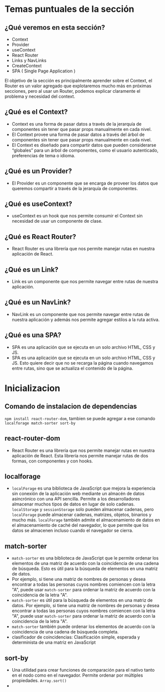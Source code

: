 # Temas puntuales de la sección

## ¿Qué veremos en esta sección?

- Context
- Provider
- useContext
- React Router
- Links y NavLinks
- CreateContext
- SPA ( Single Page Application )

El objetivo de la sección es principalmente aprender sobre el Context, el Router es un valor agregado que explotaremos mucho más en próximas secciones, pero al usar un Router, podemos explicar claramente el problema y necesidad del context.

## ¿Qué es el Context?

- Context es una forma de pasar datos a través de la jerarquía de componentes sin tener que pasar props manualmente en cada nivel.
- El Context provee una forma de pasar datos a través del árbol de componentes sin tener que pasar props manualmente en cada nivel.
- El Context es diseñado para compartir datos que pueden considerarse “globales” para un árbol de componentes, como el usuario autenticado, preferencias de tema o idioma.

## ¿Qué es un Provider?

- El Provider es un componente que se encarga de proveer los datos que queremos compartir a través de la jerarquía de componentes.

## ¿Qué es useContext?

- useContext es un hook que nos permite consumir el Context sin necesidad de usar un componente de clase.

## ¿Qué es React Router?

- React Router es una librería que nos permite manejar rutas en nuestra aplicación de React.

## ¿Qué es un Link?

- Link es un componente que nos permite navegar entre rutas de nuestra aplicación.

## ¿Qué es un NavLink?

- NavLink es un componente que nos permite navegar entre rutas de nuestra aplicación y además nos permite agregar estilos a la ruta activa.

## ¿Qué es una SPA?

- SPA es una aplicación que se ejecuta en un solo archivo HTML, CSS y JS.
- SPA es una aplicación que se ejecuta en un solo archivo HTML, CSS y JS. Esto quiere decir que no se recarga la página cuando navegamos entre rutas, sino que se actualiza el contenido de la página.

# Inicializacion

## Comando de instalacion de dependencias

`npm install react-router-dom`, tambien se puede agregar a ese comando `localforage match-sorter sort-by`

## react-router-dom

- React Router es una librería que nos permite manejar rutas en nuestra aplicación de React. Esta librería nos permite manejar rutas de dos formas, con componentes y con hooks.

## localforage

- `localForage` es una biblioteca de JavaScript que mejora la experiencia sin conexión de la aplicación web mediante un almacén de datos asincrónico con una API sencilla. Permite a los desarrolladores almacenar muchos tipos de datos en lugar de solo cadenas. `localStorage` y `sessionStorage` solo pueden almacenar cadenas, pero `localForage` puede almacenar cadenas, matrizes, objetos, binarios y mucho más. `localForage` también admite el almacenamiento de datos en el almacenamiento de caché del navegador, lo que permite que los datos se almacenen incluso cuando el navegador se cierra.

## match-sorter

- `match-sorter` es una biblioteca de JavaScript que le permite ordenar los elementos de una matriz de acuerdo con la coincidencia de una cadena de búsqueda. Esto es útil para la búsqueda de elementos en una matriz de datos.
- Por ejemplo, si tiene una matriz de nombres de personas y desea encontrar a todas las personas cuyos nombres comiencen con la letra "A", puede usar `match-sorter` para ordenar la matriz de acuerdo con la coincidencia de la letra "A".
- `match-sorter` es útil para la búsqueda de elementos en una matriz de datos. Por ejemplo, si tiene una matriz de nombres de personas y desea encontrar a todas las personas cuyos nombres comiencen con la letra "A", puede usar `match-sorter` para ordenar la matriz de acuerdo con la coincidencia de la letra "A".
- `match-sorter` también puede ordenar los elementos de acuerdo con la coincidencia de una cadena de búsqueda completa.
- clasificador de coincidencias: Clasificación simple, esperada y determinista de una matriz en JavaScript

## sort-by

- Una utilidad para crear funciones de comparación para el nativo tanto en el nodo como en el navegador. Permite ordenar por múltiples propiedades. `Array.sort()`
-

